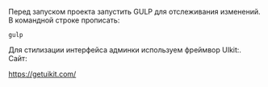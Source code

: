 Перед запуском проекта запустить GULP для отслеживания изменений.<br>
В командной строке прописать:

`gulp`

Для стилизации интерфейса админки используем фреймвор UIkit:.<br>
Сайт: <br>

https://getuikit.com/